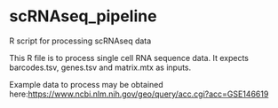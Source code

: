 # scRNAseq_pipeline
R script for processing scRNAseq data

This R file is to process single cell RNA sequence data. 
It expects barcodes.tsv, genes.tsv and matrix.mtx as inputs.

Example data to process may be obtained here:https://www.ncbi.nlm.nih.gov/geo/query/acc.cgi?acc=GSE146619


